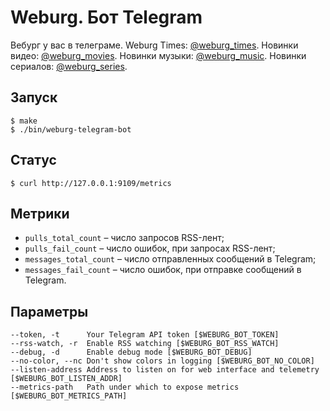 # Weburg. Бот Telegram

Вебург у вас в телеграме. Weburg Times: [@weburg_times](http://telegram.me/weburg_times). Новинки видео: [@weburg_movies](http://telegram.me/weburg_movies). Новинки музыки: [@weburg_music](http://telegram.me/weburg_music). Новинки сериалов: [@weburg_series](http://telegram.me/weburg_series).

## Запуск

```
$ make
$ ./bin/weburg-telegram-bot
```

## Статус

```
$ curl http://127.0.0.1:9109/metrics
```

## Метрики

* `pulls_total_count` – число запросов RSS-лент;
* `pulls_fail_count` – число ошибок, при запросах RSS-лент;
* `messages_total_count` – число отправленных сообщений в Telegram;
* `messages_fail_count` – число ошибок, при отправке сообщений в Telegram.

## Параметры

```
--token, -t      Your Telegram API token [$WEBURG_BOT_TOKEN]
--rss-watch, -r  Enable RSS watching [$WEBURG_BOT_RSS_WATCH]
--debug, -d      Enable debug mode [$WEBURG_BOT_DEBUG]
--no-color, --nc Don't show colors in logging [$WEBURG_BOT_NO_COLOR]
--listen-address Address to listen on for web interface and telemetry [$WEBURG_BOT_LISTEN_ADDR]
--metrics-path   Path under which to expose metrics [$WEBURG_BOT_METRICS_PATH]
```
